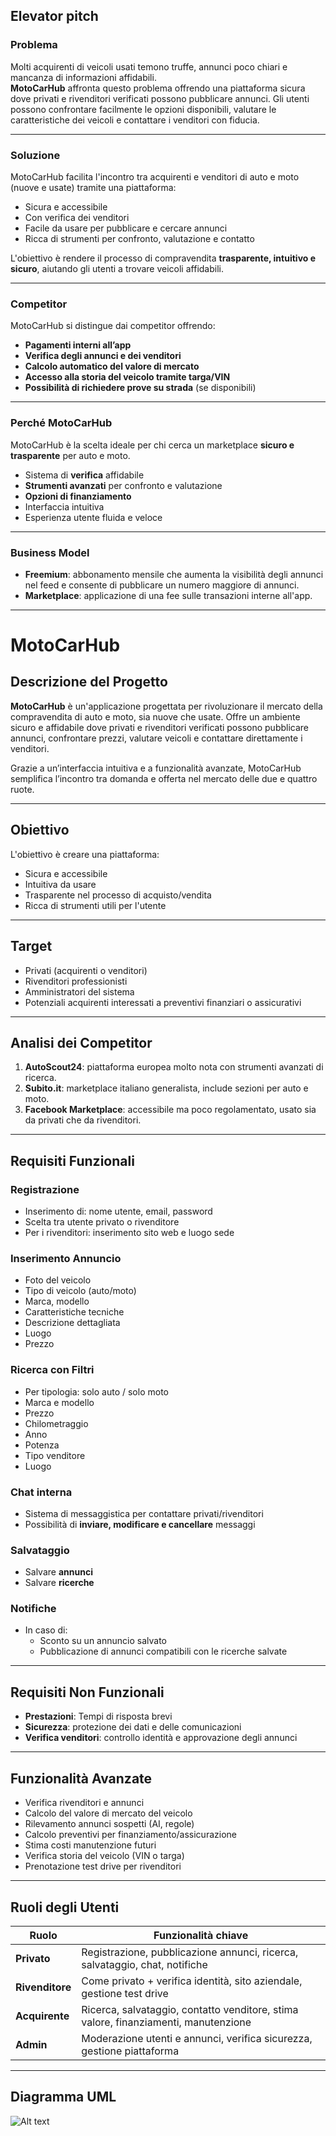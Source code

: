 ## Elevator pitch


###  Problema

Molti acquirenti di veicoli usati temono truffe, annunci poco chiari e mancanza di informazioni affidabili.  
**MotoCarHub** affronta questo problema offrendo una piattaforma sicura dove privati e rivenditori verificati possono pubblicare annunci. Gli utenti possono confrontare facilmente le opzioni disponibili, valutare le caratteristiche dei veicoli e contattare i venditori con fiducia.

---

###  Soluzione

MotoCarHub facilita l'incontro tra acquirenti e venditori di auto e moto (nuove e usate) tramite una piattaforma:

- Sicura e accessibile
- Con verifica dei venditori
- Facile da usare per pubblicare e cercare annunci
- Ricca di strumenti per confronto, valutazione e contatto

L'obiettivo è rendere il processo di compravendita **trasparente, intuitivo e sicuro**, aiutando gli utenti a trovare veicoli affidabili.

---

###  Competitor

MotoCarHub si distingue dai competitor offrendo:

- **Pagamenti interni all’app**
- **Verifica degli annunci e dei venditori**
- **Calcolo automatico del valore di mercato**
- **Accesso alla storia del veicolo tramite targa/VIN**
- **Possibilità di richiedere prove su strada** (se disponibili)

---

###  Perché MotoCarHub

MotoCarHub è la scelta ideale per chi cerca un marketplace **sicuro e trasparente** per auto e moto.

- Sistema di **verifica** affidabile
- **Strumenti avanzati** per confronto e valutazione
- **Opzioni di finanziamento**
- Interfaccia intuitiva
- Esperienza utente fluida e veloce

---

###  Business Model

- **Freemium**: abbonamento mensile che aumenta la visibilità degli annunci nel feed e consente di pubblicare un numero maggiore di annunci.
- **Marketplace**: applicazione di una fee sulle transazioni interne all'app.


---



# MotoCarHub

##  Descrizione del Progetto

**MotoCarHub** è un'applicazione progettata per rivoluzionare il mercato della compravendita di auto e moto, sia nuove che usate. Offre un ambiente sicuro e affidabile dove privati e rivenditori verificati possono pubblicare annunci, confrontare prezzi, valutare veicoli e contattare direttamente i venditori.

Grazie a un’interfaccia intuitiva e a funzionalità avanzate, MotoCarHub semplifica l’incontro tra domanda e offerta nel mercato delle due e quattro ruote.

---

##  Obiettivo

L'obiettivo è creare una piattaforma:

- Sicura e accessibile
- Intuitiva da usare
- Trasparente nel processo di acquisto/vendita
- Ricca di strumenti utili per l'utente

---

##  Target

- Privati (acquirenti o venditori)
- Rivenditori professionisti
- Amministratori del sistema
- Potenziali acquirenti interessati a preventivi finanziari o assicurativi

---

##  Analisi dei Competitor

1. **AutoScout24**: piattaforma europea molto nota con strumenti avanzati di ricerca.
2. **Subito.it**: marketplace italiano generalista, include sezioni per auto e moto.
3. **Facebook Marketplace**: accessibile ma poco regolamentato, usato sia da privati che da rivenditori.

---

##  Requisiti Funzionali

###  Registrazione

- Inserimento di: nome utente, email, password
- Scelta tra utente privato o rivenditore
- Per i rivenditori: inserimento sito web e luogo sede

###  Inserimento Annuncio

- Foto del veicolo
- Tipo di veicolo (auto/moto)
- Marca, modello
- Caratteristiche tecniche
- Descrizione dettagliata
- Luogo
- Prezzo

###  Ricerca con Filtri

- Per tipologia: solo auto / solo moto
- Marca e modello
- Prezzo
- Chilometraggio
- Anno
- Potenza
- Tipo venditore
- Luogo

###  Chat interna

- Sistema di messaggistica per contattare privati/rivenditori
- Possibilità di **inviare, modificare e cancellare** messaggi

###  Salvataggio

- Salvare **annunci**
- Salvare **ricerche**

###  Notifiche

- In caso di:
  - Sconto su un annuncio salvato
  - Pubblicazione di annunci compatibili con le ricerche salvate

---

##  Requisiti Non Funzionali

- **Prestazioni**: Tempi di risposta brevi
- **Sicurezza**: protezione dei dati e delle comunicazioni
- **Verifica venditori**: controllo identità e approvazione degli annunci

---

##  Funzionalità Avanzate

-  Verifica rivenditori e annunci
-  Calcolo del valore di mercato del veicolo
-  Rilevamento annunci sospetti (AI, regole)
-  Calcolo preventivi per finanziamento/assicurazione
-  Stima costi manutenzione futuri
-  Verifica storia del veicolo (VIN o targa)
-  Prenotazione test drive per rivenditori

---

##  Ruoli degli Utenti

| Ruolo         | Funzionalità chiave                                                                      |
|---------------|------------------------------------------------------------------------------------------|
| **Privato**   | Registrazione, pubblicazione annunci, ricerca, salvataggio, chat, notifiche             |
| **Rivenditore**| Come privato + verifica identità, sito aziendale, gestione test drive                   |
| **Acquirente**| Ricerca, salvataggio, contatto venditore, stima valore, finanziamenti, manutenzione     |
| **Admin**     | Moderazione utenti e annunci, verifica sicurezza, gestione piattaforma                   |

---

##  Diagramma UML

![Alt text](https://yuml.me/dfab4489.jpg)

